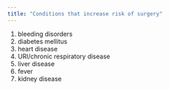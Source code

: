 ```yaml
---
title: "Conditions that increase risk of surgery"
---
```

1) bleeding disorders
2) diabetes mellitus
3) heart disease
4) URI/chronic respiratory disease
5) liver disease
6) fever
7) kidney disease

